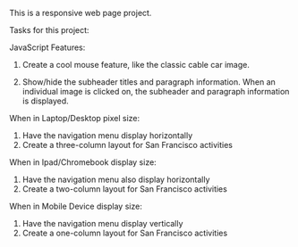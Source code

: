 This is a responsive web page project.

Tasks for this project:

JavaScript Features:
1. Create a cool mouse feature, like the classic cable car image.

2. Show/hide the subheader titles and paragraph information. When an individual image is clicked on, the subheader and paragraph information is displayed.

When in Laptop/Desktop pixel size:
1) Have the navigation menu display horizontally
2) Create a three-column layout for San Francisco activities

When in Ipad/Chromebook display size:
1) Have the navigation menu also display horizontally
2) Create a two-column layout for San Francisco activities

When in Mobile Device display size:
1) Have the navigation menu display vertically
2) Create a one-column layout for San Francisco activities